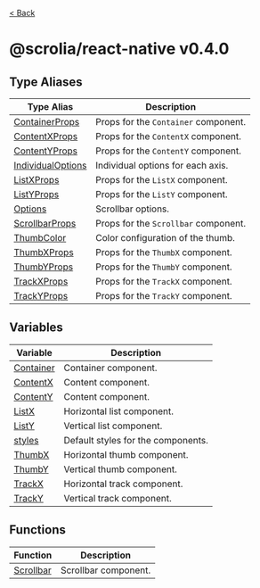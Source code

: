 [< Back](../../README.md)

# @scrolia/react-native v0.4.0

## Type Aliases

| Type Alias | Description |
| ------ | ------ |
| [ContainerProps](type-aliases/ContainerProps.md) | Props for the `Container` component. |
| [ContentXProps](type-aliases/ContentXProps.md) | Props for the `ContentX` component. |
| [ContentYProps](type-aliases/ContentYProps.md) | Props for the `ContentY` component. |
| [IndividualOptions](type-aliases/IndividualOptions.md) | Individual options for each axis. |
| [ListXProps](type-aliases/ListXProps.md) | Props for the `ListX` component. |
| [ListYProps](type-aliases/ListYProps.md) | Props for the `ListY` component. |
| [Options](type-aliases/Options.md) | Scrollbar options. |
| [ScrollbarProps](type-aliases/ScrollbarProps.md) | Props for the `Scrollbar` component. |
| [ThumbColor](type-aliases/ThumbColor.md) | Color configuration of the thumb. |
| [ThumbXProps](type-aliases/ThumbXProps.md) | Props for the `ThumbX` component. |
| [ThumbYProps](type-aliases/ThumbYProps.md) | Props for the `ThumbY` component. |
| [TrackXProps](type-aliases/TrackXProps.md) | Props for the `TrackX` component. |
| [TrackYProps](type-aliases/TrackYProps.md) | Props for the `TrackY` component. |

## Variables

| Variable | Description |
| ------ | ------ |
| [Container](variables/Container.md) | Container component. |
| [ContentX](variables/ContentX.md) | Content component. |
| [ContentY](variables/ContentY.md) | Content component. |
| [ListX](variables/ListX.md) | Horizontal list component. |
| [ListY](variables/ListY.md) | Vertical list component. |
| [styles](variables/styles.md) | Default styles for the components. |
| [ThumbX](variables/ThumbX.md) | Horizontal thumb component. |
| [ThumbY](variables/ThumbY.md) | Vertical thumb component. |
| [TrackX](variables/TrackX.md) | Horizontal track component. |
| [TrackY](variables/TrackY.md) | Vertical track component. |

## Functions

| Function | Description |
| ------ | ------ |
| [Scrollbar](functions/Scrollbar.md) | Scrollbar component. |
